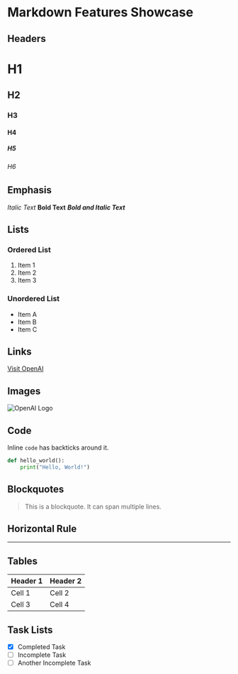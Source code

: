 # Markdown Features Showcase

## Headers

# H1
## H2
### H3
#### H4
##### H5
###### H6

## Emphasis

*Italic Text*
**Bold Text**
***Bold and Italic Text***

## Lists

### Ordered List

1. Item 1
2. Item 2
3. Item 3

### Unordered List

- Item A
- Item B
- Item C

## Links

[Visit OpenAI](https://www.openai.com)

## Images

![OpenAI Logo](https://www.example.com/openai-logo.png)

## Code

Inline `code` has backticks around it.

```python
def hello_world():
    print("Hello, World!")
```

## Blockquotes

> This is a blockquote.
> It can span multiple lines.

## Horizontal Rule

---

## Tables

| Header 1 | Header 2 |
|----------|----------|
| Cell 1   | Cell 2   |
| Cell 3   | Cell 4   |

## Task Lists

- [x] Completed Task
- [ ] Incomplete Task
- [ ] Another Incomplete Task
